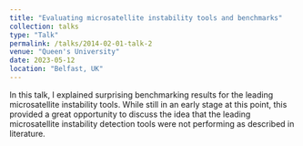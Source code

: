 ```yaml
---
title: "Evaluating microsatellite instability tools and benchmarks"
collection: talks
type: "Talk"
permalink: /talks/2014-02-01-talk-2
venue: "Queen's University"
date: 2023-05-12
location: "Belfast, UK"
---
```


In this talk, I explained surprising benchmarking results for the leading microsatellite instability tools. While still in an early stage at this point, 
this provided a great opportunity to discuss the idea that the leading microsatellite instability detection tools were not performing as described in literature.